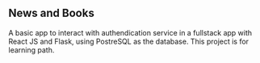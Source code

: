 ## News and Books
A basic app to interact with authendication service in a fullstack app with React JS and Flask, using PostreSQL as the database. This project is for learning path.
   
